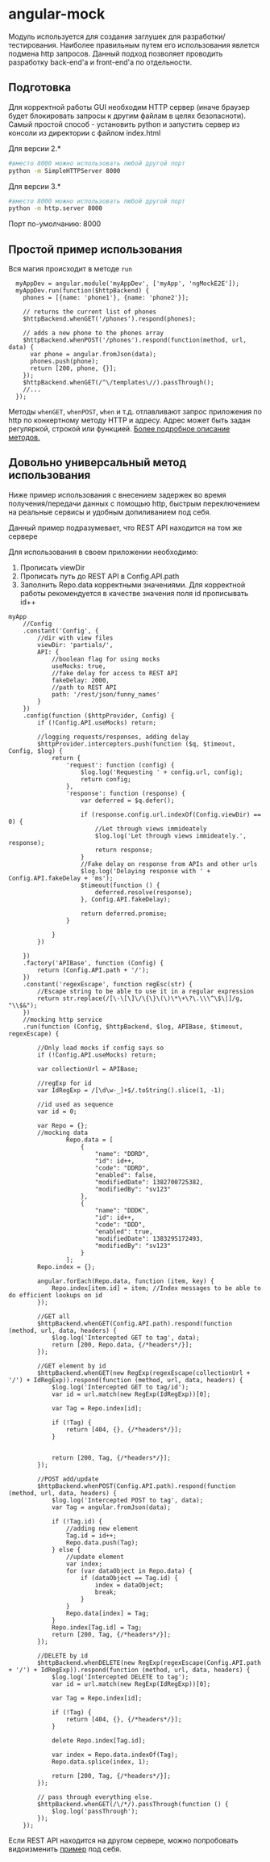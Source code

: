 # angular-mock
Модуль используется для создания заглушек для разработки/тестирования.
Наиболее правильным путем его использования явлется подмена http запросов. Данный подход позволяет проводить разработку back-end'а и front-end'а по отдельности.

## Подготовка
Для корректной работы GUI необходим HTTP сервер (иначе браузер будет блокировать запросы к другим файлам в целях безопасноти).
Самый простой способ - установить python и запустить сервер из консоли из директории с файлом index.html

Для версии 2.*
```bash
#вместо 8000 можно использовать любой другой порт
python -m SimpleHTTPServer 8000
```
Для версии 3.*
```bash
#вместо 8000 можно использовать любой другой порт
python -m http.server 8000
```

Порт по-умолчанию: 8000

## Простой пример использования
Вся магия происходит в методе `run`

```
  myAppDev = angular.module('myAppDev', ['myApp', 'ngMockE2E']);
  myAppDev.run(function($httpBackend) {
    phones = [{name: 'phone1'}, {name: 'phone2'}];

    // returns the current list of phones
    $httpBackend.whenGET('/phones').respond(phones);

    // adds a new phone to the phones array
    $httpBackend.whenPOST('/phones').respond(function(method, url, data) {
      var phone = angular.fromJson(data);
      phones.push(phone);
      return [200, phone, {}];
    });
    $httpBackend.whenGET(/^\/templates\//).passThrough();
    //...
  });
```

Методы `whenGET`, `whenPOST`, `when` и т.д. отлавливают запрос приложения по http по конкертному методу HTTP и адресу.
Адрес может быть задан регуляркой, строкой или функцией.
[Более подробное описание методов.](https://docs.angularjs.org/api/ngMockE2E/service/$httpBackend)

## Довольно универсальный метод использования
Ниже пример использования с внесением задержек во время получения/передачи данных с помощью http, быстрым переключением на реальные сервисы и удобным допиливанием под себя.

Данный пример подразумевает, что REST API находится на том же сервере

Для использования в своем приложении необходимо:
<ol>
  <li>Прописать viewDir</li>
  <li>Прописать путь до REST API в Config.API.path</li>
  <li>Заполнить Repo.data корректными значениями. Для корректной работы рекомендуется в качестве значения поля id прописывать id++</li>
</ol>

```
myApp
    //Config
    .constant('Config', {
        //dir with view files
        viewDir: 'partials/',
        API: {
            //boolean flag for using mocks
            useMocks: true,
            //fake delay for access to REST API
            fakeDelay: 2000,
            //path to REST API
            path: '/rest/json/funny_names'
        }
    })
    .config(function ($httpProvider, Config) {
        if (!Config.API.useMocks) return;

        //logging requests/responses, adding delay
        $httpProvider.interceptors.push(function ($q, $timeout, Config, $log) {
            return {
                'request': function (config) {
                    $log.log('Requesting ' + config.url, config);
                    return config;
                },
                'response': function (response) {
                    var deferred = $q.defer();

                    if (response.config.url.indexOf(Config.viewDir) == 0) {
                        //Let through views immideately
                        $log.log('Let through views immideately.', response);
                        return response;
                    }
                    //Fake delay on response from APIs and other urls
                    $log.log('Delaying response with ' + Config.API.fakeDelay + 'ms');
                    $timeout(function () {
                        deferred.resolve(response);
                    }, Config.API.fakeDelay);

                    return deferred.promise;
                }

            }
        })

    })
    .factory('APIBase', function (Config) {
        return (Config.API.path + '/');
    })
    .constant('regexEscape', function regEsc(str) {
        //Escape string to be able to use it in a regular expression
        return str.replace(/[\-\[\]\/\{\}\(\)\*\+\?\.\\\^\$\|]/g, "\\$&");
    })
    //mocking http service
    .run(function (Config, $httpBackend, $log, APIBase, $timeout, regexEscape) {

        //Only load mocks if config says so
        if (!Config.API.useMocks) return;

        var collectionUrl = APIBase;

        //regExp for id
        var IdRegExp = /[\d\w-_]+$/.toString().slice(1, -1);

        //id used as sequence
        var id = 0;

        var Repo = {};
        //mocking data
                Repo.data = [
                    {
                        "name": "DDRD",
                        "id": id++,
                        "code": "DDRD",
                        "enabled": false,
                        "modifiedDate": 1382700725382,
                        "modifiedBy": "sv123"
                    },
                    {
                        "name": "DDDК",
                        "id": id++,
                        "code": "DDD",
                        "enabled": true,
                        "modifiedDate": 1383295172493,
                        "modifiedBy": "sv123"
                    }
                ];
        Repo.index = {};

        angular.forEach(Repo.data, function (item, key) {
            Repo.index[item.id] = item; //Index messages to be able to do efficient lookups on id
        });

        //GET all
        $httpBackend.whenGET(Config.API.path).respond(function (method, url, data, headers) {
            $log.log('Intercepted GET to tag', data);
            return [200, Repo.data, {/*headers*/}];
        });

        //GET element by id
        $httpBackend.whenGET(new RegExp(regexEscape(collectionUrl + '/') + IdRegExp)).respond(function (method, url, data, headers) {
            $log.log('Intercepted GET to tag/id');
            var id = url.match(new RegExp(IdRegExp))[0];

            var Tag = Repo.index[id];

            if (!Tag) {
                return [404, {}, {/*headers*/}];
            }


            return [200, Tag, {/*headers*/}];
        });

        //POST add/update
        $httpBackend.whenPOST(Config.API.path).respond(function (method, url, data, headers) {
            $log.log('Intercepted POST to tag', data);
            var Tag = angular.fromJson(data);

            if (!Tag.id) {
                //adding new element
                Tag.id = id++;
                Repo.data.push(Tag);
            } else {
                //update element
                var index;
                for (var dataObject in Repo.data) {
                    if (dataObject == Tag.id) {
                        index = dataObject;
                        break;
                    }
                }
                Repo.data[index] = Tag;
            }
            Repo.index[Tag.id] = Tag;
            return [200, Tag, {/*headers*/}];
        });

        //DELETE by id
        $httpBackend.whenDELETE(new RegExp(regexEscape(Config.API.path + '/') + IdRegExp)).respond(function (method, url, data, headers) {
            $log.log('Intercepted DELETE to tag');
            var id = url.match(new RegExp(IdRegExp))[0];

            var Tag = Repo.index[id];

            if (!Tag) {
                return [404, {}, {/*headers*/}];
            }

            delete Repo.index[Tag.id];

            var index = Repo.data.indexOf(Tag);
            Repo.data.splice(index, 1);

            return [200, Tag, {/*headers*/}];
        });

        // pass through everything else.
        $httpBackend.whenGET(/\/*/).passThrough(function () {
            $log.log('passThrough');
        });
    });
```


Если REST API находится на другом сервере, можно попробовать видоизменить [пример](https://gist.github.com/mrol/0ce10640714f1e6648fd) под себя.